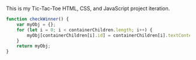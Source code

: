 This is my Tic-Tac-Toe HTML, CSS, and JavaScript project iteration.

```js
function checkWinner() {
    var myObj = {};
    for (let i = 0; i < containerChildren.length; i++) {
        myObj[containerChildren[i].id] = containerChildren[i].textContent;
    }
    return myObj;
}
```
